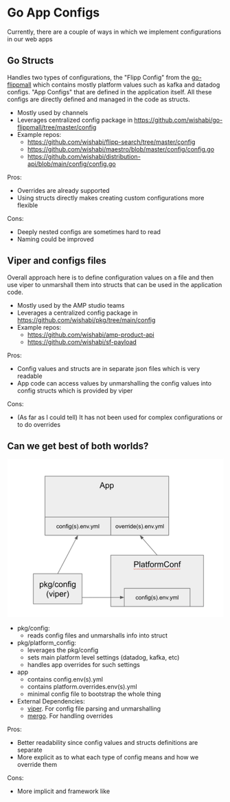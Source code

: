 # Go App Configs

Currently, there are a couple of ways in which we implement configurations in our web apps


## Go Structs

Handles two types of configurations, the "Flipp Config" from the [go-flippmall](https://github.com/wishabi/go-flippmall) which contains mostly platform values such as kafka and datadog configs.  "App Configs" that are defined in the application itself. All these configs are directly defined and managed in the code as structs.

- Mostly used by channels
- Leverages centralized config package in https://github.com/wishabi/go-flippmall/tree/master/config
- Example repos:
  - https://github.com/wishabi/flipp-search/tree/master/config
  - https://github.com/wishabi/maestro/blob/master/config/config.go
  - https://github.com/wishabi/distribution-api/blob/main/config/config.go


Pros:
- Overrides are already supported
- Using structs directly makes creating custom configurations more flexible


Cons:
- Deeply nested configs are sometimes hard to read
- Naming could be improved

## Viper and configs files
Overall approach here is to define configuration values on a file and then use viper to unmarshall them into structs that can be used in the application code.
- Mostly used by the AMP studio teams
- Leverages a centralized config package in https://github.com/wishabi/pkg/tree/main/config
- Example repos:
  - https://github.com/wishabi/amp-product-api
  - https://github.com/wishabi/sf-payload

Pros:
- Config values and structs are in separate json files which is very readable
- App code can access values by unmarshalling the config values into config structs which is provided by viper

Cons:
- (As far as I could tell) It has not been used for complex configurations or to do overrides

## Can we get best of both worlds?

![config diagram](config.png "Config Diagram")

- pkg/config: 
  - reads config files and unmarshalls info into struct
- pkg/platform_config:
  - leverages the pkg/config
  - sets main platform level settings (datadog, kafka, etc)
  - handles app overrides for such settings
- app
  - contains config.env(s).yml
  - contains platform.overrides.env(s).yml
  - minimal config file to bootstrap the whole thing
- External Dependencies:
  - [viper](https://github.com/spf13/viper). For config file parsing and unmarshalling
  - [mergo](https://github.com/imdario/mergo). For handling overrides

Pros:
  - Better readability since config values and structs definitions are separate
  - More explicit as to what each type of config means and how we override them

Cons:
  - More implicit and framework like


